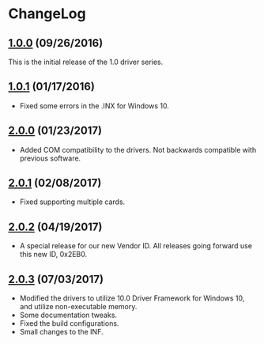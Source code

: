 # ChangeLog

## [1.0.0](https://github.com/commtech/asynccom-windows/releases/tag/v1.0.0) (09/26/2016)
This is the initial release of the 1.0 driver series.

## [1.0.1](https://github.com/commtech/asynccom-windows/releases/tag/v1.0.1) (01/17/2016)
- Fixed some errors in the .INX for Windows 10.

## [2.0.0](https://github.com/commtech/asynccom-windows/releases/tag/v2.0.0) (01/23/2017)
- Added COM compatibility to the drivers. Not backwards compatible with previous software.

## [2.0.1](https://github.com/commtech/asynccom-windows/releases/tag/v2.0.1) (02/08/2017)
- Fixed supporting multiple cards.

## [2.0.2](https://github.com/commtech/asynccom-windows/releases/tag/v2.0.2) (04/19/2017)
- A special release for our new Vendor ID. All releases going forward use this new ID, 0x2EB0.

## [2.0.3](https://github.com/commtech/asynccom-windows/releases/tag/v2.0.3) (07/03/2017)
- Modified the drivers to utilize 10.0 Driver Framework for Windows 10, and utilize non-executable memory.
- Some documentation tweaks.
- Fixed the build configurations.
- Small changes to the INF.
